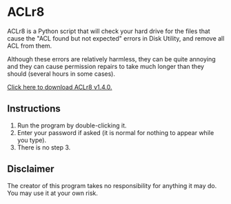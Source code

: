 # ACLr8

ACLr8 is a Python script that will check your hard drive for the files that cause the "ACL found but not expected" errors in Disk Utility, and remove all ACL from them.

Although these errors are relatively harmless, they can be quite annoying and they can cause permission repairs to take much longer than they should (several hours in some cases).

[Click here to download ACLr8 v1.4.0.](https://github.com/fletom/ACLr8/releases/download/v1.4.0/ACLr8.zip)

## Instructions

1. Run the program by double-clicking it.
2. Enter your password if asked (it is normal for nothing to appear while you type).
3. There is no step 3.

## Disclaimer

The creator of this program takes no responsibility for anything it may do. You may use it at your own risk.